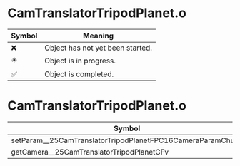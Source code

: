# CamTranslatorTripodPlanet.o
| Symbol | Meaning 
| ------------- | ------------- 
| :x: | Object has not yet been started. 
| :eight_pointed_black_star: | Object is in progress. 
| :white_check_mark: | Object is completed. 


# CamTranslatorTripodPlanet.o
| Symbol | Decompiled? |
| ------------- | ------------- |
| setParam__25CamTranslatorTripodPlanetFPC16CameraParamChunk | :white_check_mark: |
| getCamera__25CamTranslatorTripodPlanetCFv | :white_check_mark: |
